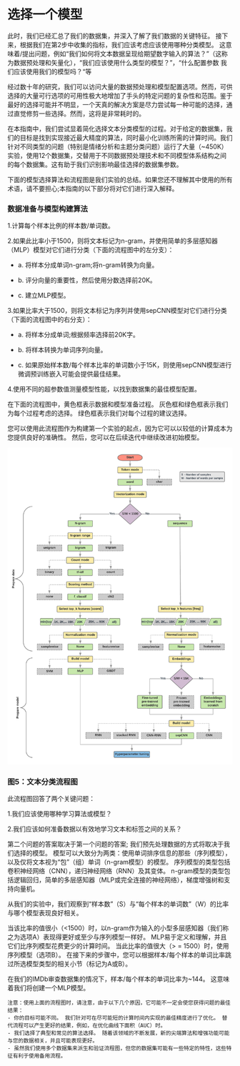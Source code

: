 # 选择一个模型
此时，我们已经汇总了我们的数据集，并深入了解了我们数据的关键特征。 接下来，根据我们在第2步中收集的指标，我们应该考虑应该使用哪种分类模型。 这意味着/提出问题，例如“我们如何将文本数据呈现给期望数字输入的算法？”（这称为数据预处理和矢量化），“我们应该使用什么类型的模型？”，“什么配置参数 我们应该使用我们的模型吗？“等

经过数十年的研究，我们可以访问大量的数据预处理和模型配置选项。然而，可供选择的大量可行选项的可用性极大地增加了手头的特定问题的复杂性和范围。鉴于最好的选择可能并不明显，一个天真的解决方案是尽力尝试每一种可能的选择，通过直觉修剪一些选择。然而，这将是非常耗时的。

在本指南中，我们尝试显着简化选择文本分类模型的过程。对于给定的数据集，我们的目标是找到实现接近最大精度的算法，同时最小化训练所需的计算时间。我们针对不同类型的问题（特别是情绪分析和主题分类问题）运行了大量（~450K）实验，使用12个数据集，交替用于不同数据预处理技术和不同模型体系结构之间的每个数据集。这有助于我们识别影响最佳选择的数据集参数。

下面的模型选择算法和流程图是我们实验的总结。如果您还不理解其中使用的所有术语，请不要担心;本指南的以下部分将对它们进行深入解释。

### 数据准备与模型构建算法
1.计算每个样本比例的样本数/单词数。

2.如果此比率小于1500，则将文本标记为n-gram，并使用简单的多层感知器（MLP）模型对它们进行分类（下面的流程图中的左分支）：

*  a. 将样本分成单词n-gram;将n-gram转换为向量。
  
*  b. 评分向量的重要性，然后使用分数选择前20K。
  
*  c. 建立MLP模型。
  
3.如果比率大于1500，则将文本标记为序列并使用sepCNN模型对它们进行分类（下面的流程图中的右分支）：

*  a. 将样本分成单词;根据频率选择前20K字。
  
*  b. 将样本转换为单词序列向量。
  
*  c. 如果原始样本数/每个样本比率的单词数小于15K，则使用sepCNN模型进行微调预训练嵌入可能会提供最佳结果。
  
4.使用不同的超参数值测量模型性能，以找到数据集的最佳模型配置。

在下面的流程图中，黄色框表示数据和模型准备过程。 灰色框和绿色框表示我们为每个过程考虑的选择。 绿色框表示我们对每个过程的建议选择。

您可以使用此流程图作为构建第一个实验的起点，因为它可以以较低的计算成本为您提供良好的准确性。 然后，您可以在后续迭代中继续改进初始模型。

![](../Pic/step2/step2-2.png)

### 图5：文本分类流程图

此流程图回答了两个关键问题：

1.我们应该使用哪种学习算法或模型？

2.我们应该如何准备数据以有效地学习文本和标签之间的关系？

第二个问题的答案取决于第一个问题的答案; 我们预先处理数据的方式将取决于我们选择的模型。 模型可以大致分为两类：使用单词排序信息的那些（序列模型），以及仅将文本视为“包”（组）单词（n-gram模型）的模型。 序列模型的类型包括卷积神经网络（CNN），递归神经网络（RNN）及其变体。 n-gram模型的类型包括逻辑回归，简单的多层感知器（MLP或完全连接的神经网络），梯度增强树和支持向量机。

从我们的实验中，我们观察到“样本数”（S）与“每个样本的单词数”（W）的比率与哪个模型表现良好相关。

当该比率的值很小（<1500）时，以n-gram作为输入的小型多层感知器（我们称之为选项A）表现得更好或至少与序列模型一样好。 MLP易于定义和理解，并且它们比序列模型花费更少的计算时间。 当此比率的值很大（> = 1500）时，使用序列模型（选项B）。 在接下来的步骤中，您可以根据样本/每个样本的单词比率跳过所选模型类型的相关小节（标记为A或B）。

在我们的IMDb审查数据集的情况下，样本/每个样本的单词比率为~144。 这意味着我们将创建一个MLP模型。

```
注意：使用上面的流程图时，请注意，由于以下几个原因，它可能不一定会使您获得问题的最佳结果：
- 你的目标可能不同。 我们针对可在尽可能短的计算时间内实现的最佳精度进行了优化。 替代流程可以产生更好的结果，例如，在优化曲线下面积（AUC）时。
- 我们选择了典型和常见的算法选择。 随着该领域的不断发展，新的尖端算法和增强功能可能与您的数据相关，并且可能表现更好。
- 虽然我们使用多个数据集来派生和验证流程图，但您的数据集可能有一些特定的特性，这些特征有利于使用备用流程。
```

